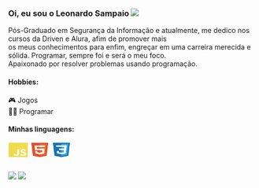 ### Oi, eu sou o Leonardo Sampaio <img src="https://raw.githubusercontent.com/kaueMarques/kaueMarques/master/hi.gif" width="3%">

Pós-Graduado em Segurança da Informação e atualmente, me dedico nos cursos da Driven e Alura, afim de promover mais <br/>
os meus conhecimentos para enfim, engreçar em uma carreira merecida e sólida. Programar, sempre foi e será o meu foco. <br/>
Apaixonado por resolver problemas usando programação. <br/>

#### Hobbies:
🎮 Jogos <br/>
👨‍💻 Programar<br/>
  
  #### Minhas linguagens:
  <div>
    <img align="center" alt="Leo-Js" height="30" width="40" src="https://raw.githubusercontent.com/devicons/devicon/master/icons/javascript/javascript-plain.svg">
    <img align="center" alt="Leo-HTML" height="30" width="40" src="https://raw.githubusercontent.com/devicons/devicon/master/icons/html5/html5-original.svg">
    <img align="center" alt="Leo-CSS" height="30" width="40" src="https://raw.githubusercontent.com/devicons/devicon/master/icons/css3/css3-original.svg">
  </div>

## 

 <a href="https://www.linkedin.com/in/leonardo-pereira-sampaio/" target="_blank"><img src="https://img.shields.io/badge/-LinkedIn-%230077B5?style=for-the-badge&logo=linkedin&logoColor=white" target="_blank"></a>
 <a href="https://alvo.chat/1Jq" target="_blank"><img src="https://img.shields.io/badge/WhatsApp-25D366?style=for-the-badge&logo=whatsapp&logoColor=white" target="_blank"></a> 

